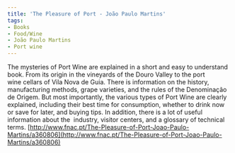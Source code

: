 ```yaml
---
title: 'The Pleasure of Port - João Paulo Martins'
tags: 
- Books
- Food/Wine
- João Paulo Martins
- Port wine
---
```


The mysteries of Port Wine are explained in a short and easy to understand book. From its origin in the vineyards of the Douro Valley to the port wine cellars of Vila Nova de Guia. There is information on the history, manufacturing methods, grape varieties, and the rules of the Denominação de Origem. But most importantly, the various types of Port Wine are clearly explained, including their best time for consumption, whether to drink now or save for later, and buying tips. In addition, there is a lot of useful information about the  industry, visitor centers, and a glossary of technical terms. [http://www.fnac.pt/The-Pleasure-of-Port-Joao-Paulo-Martins/a360806](http://www.fnac.pt/The-Pleasure-of-Port-Joao-Paulo-Martins/a360806)